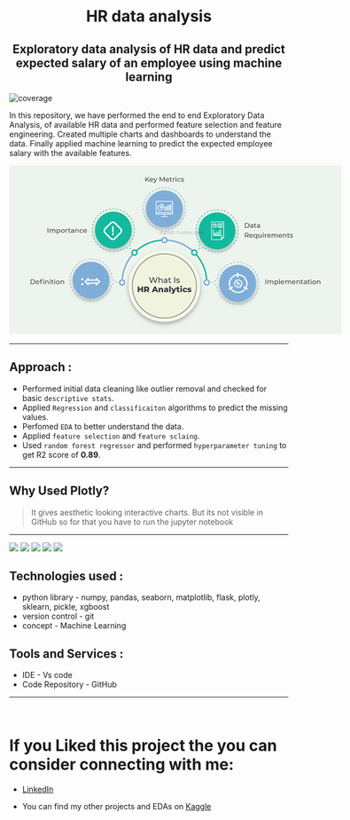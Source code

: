 <h1 align='center'> HR data analysis </h1>
<h2 align='center'> Exploratory data analysis of HR data and predict expected salary of an employee using machine learning </h2>

![coverage](https://img.shields.io/badge/coverage-100%25-green) 

In this repository, we have performed the end to end Exploratory Data Analysis, of available HR data and performed feature selection and feature engineering. Created multiple charts and dashboards to understand the data. Finally applied machine learning to predict the expected employee salary with the available features.

<p align='center'> 
    <img src='image/header_image.png' alt = 'header_gif' style = "max-width:600px;">
</p>

----------------------------

## Approach : 

* Performed initial data cleaning like outlier removal and checked for basic `descriptive stats`. 
* Applied `Regression` and `classificaiton` algorithms to predict the missing values. 
* Perfomed `EDA` to better understand the data.
* Applied `feature selection` and `feature sclaing`.
* Used `random forest regressor` and performed `hyperparameter tuning` to get R2 score of **0.89**.
------------------------------

## Why Used Plotly? 

> It gives aesthetic looking interactive charts. But its not visible in GitHub so for that you have to run the jupyter notebook

------------------------------- 

<!-- ## Document Structure 

```
Personal Finance 
│
|---- Data
|   |-- ML_models
|   |   |--
|   |
|   |-- preprocessed_data.csv
|   |-- WA_Fn-UseC_-Telco-Customer-Churn.csv
|
|---- images
|   |-- Churn-Prediction_Trim.gif
|
|---- notebooks 
|   |-- models
|   |   |-- analyseModel.py
|   |   |-- hyperparameterTuning.py
|   |   |-- *.ipynb
|   |-- *.ipynb
|
|---- static 
|   |-- images
|   |   |-- favicon
|   |   |   |-- *.png
|
|   |-- styles
|   |   |-- layout.css
|   
|---- templates
|   |   |-- index.html
|   |   |-- layout.html
|   |   |-- prediction.html
|
|---- .gitignore
|---- app.py
|---- LICENSE
|---- Procfile
|---- README.md
|---- requirements.txt
|---- runtime.txt 

```
---------------------
-->
<p align="left">
    <img src="https://img.shields.io/badge/python%20-%2314354C.svg?&style=for-the-badge&logo=python&logoColor=white"/>
    <img src="https://img.shields.io/badge/pandas-%23150458.svg?style=for-the-badge&logo=pandas&logoColor=white">
    <img src="https://img.shields.io/badge/numpy-%23F7931E.svg?style=for-the-badge&logo=numpy&logoColor=white">
    <img src="https://img.shields.io/badge/plotly-%037FFC.svg?style=for-the-badge&logo=plotly&logoColor=white">
    <img src="https://img.shields.io/badge/vscode-%23190458.svg?style=for-the-badge&logo=visualstudio&logoColor=white">
</p>

## Technologies used : 

* python library - numpy, pandas, seaborn, matplotlib, flask, plotly, sklearn, pickle, xgboost
* version control - git 
* concept - Machine Learning

## Tools and Services : 
* IDE - Vs code 
* Code Repository - GitHub

-----------------------
<br>

# If you Liked this project the you can consider connecting with me:
* [LinkedIn](https://www.linkedin.com/in/soumyadip-ghorai/) 

* You can find my other projects and EDAs on [Kaggle](https://www.kaggle.com/soumyadipghorai)
